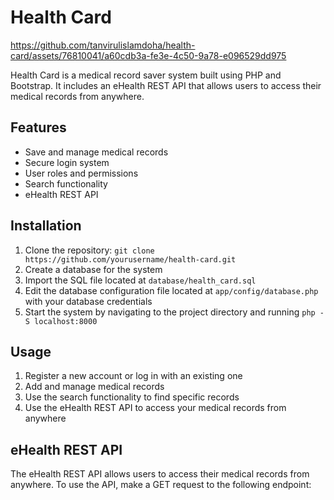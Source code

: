 # Health Card

https://github.com/tanvirulislamdoha/health-card/assets/76810041/a60cdb3a-fe3e-4c50-9a78-e096529dd975




Health Card is a medical record saver system built using PHP and Bootstrap. It includes an eHealth REST API that allows users to access their medical records from anywhere.

## Features

- Save and manage medical records
- Secure login system
- User roles and permissions
- Search functionality
- eHealth REST API

## Installation

1. Clone the repository: `git clone https://github.com/yourusername/health-card.git`
2. Create a database for the system
3. Import the SQL file located at `database/health_card.sql`
4. Edit the database configuration file located at `app/config/database.php` with your database credentials
5. Start the system by navigating to the project directory and running `php -S localhost:8000`

## Usage

1. Register a new account or log in with an existing one
2. Add and manage medical records
3. Use the search functionality to find specific records
4. Use the eHealth REST API to access your medical records from anywhere

## eHealth REST API

The eHealth REST API allows users to access their medical records from anywhere. To use the API, make a GET request to the following endpoint:


